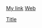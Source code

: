 [My link](https://tomaszkorczyk.github.io/portfolio?target=_blank)
[Web][1]

[1]:https://tomaszkorczyk.github.io/portfolio/?target=_blank
<a href="https://tomaszkorczyk.github.io/portfolio?target=_blank">Title</a>
